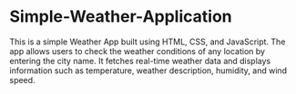 # Simple-Weather-Application
This is a simple Weather App built using HTML, CSS, and JavaScript. The app allows users to check the weather conditions of any location by entering the city name. It fetches real-time weather data and displays information such as temperature, weather description, humidity, and wind speed.
